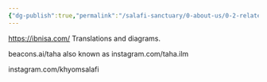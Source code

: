 ```yaml
---
{"dg-publish":true,"permalink":"/salafi-sanctuary/0-about-us/0-2-related-links/","created":"2024-12-23T00:30:47.097-05:00","updated":"2024-12-23T15:25:47.173-05:00"}
---
```


https://ibnisa.com/
Translations and diagrams.

beacons.ai/taha
also known as instagram.com/taha.ilm

instagram.com/khyomsalafi


